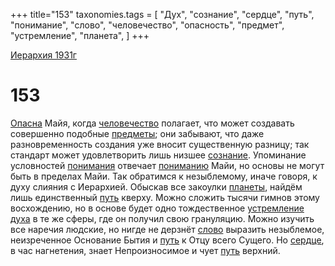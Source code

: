 +++
title="153"
taxonomies.tags = [
"Дух",
"сознание",
"сердце",
"путь",
"понимание",
"слово",
"человечество",
"опасность",
"предмет",
"устремление",
"планета",
]
+++

[Иерархия 1931г](/agni/19312)

# 153

[Опасна](/tags/опасность) Майя, когда [человечество](/tags/человечество) полагает, что может создавать совершенно подобные [предметы](/tags/предмет); они забывают, что даже разновременность создания уже вносит существенную разницу; так стандарт может удовлетворить лишь низшее [сознание](/tags/сознание). Упоминание условностей [понимания](/tags/понимание) отвечает [пониманию](/tags/понимание) Майи, но основы не могут быть в пределах Майи. Так обратимся к незыблемому, иначе говоря, к духу слияния с Иерархией. Обыскав все закоулки [планеты](/tags/планета), найдём лишь единственный [путь](/tags/путь) кверху. Можно сложить тысячи гимнов этому восхождению, но в основе будет одно тождественное [устремление](/tags/устремление) [духа](/tags/Дух) в те же сферы, где он получил свою грануляцию. Можно изучить все наречия людские, но нигде не дерзнёт [слово](/tags/слово) выразить незыблемое, неизреченное Основание Бытия и [путь](/tags/путь) к Отцу всего Сущего. Но [сердце](/tags/сердце), в час нагнетения, знает Непроизносимое и чует [путь](/tags/путь) верхний.   

